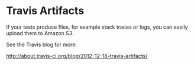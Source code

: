 # Travis Artifacts

If your tests produce files, for example stack traces or logs, you can
easily upload them to Amazon S3.

See the Travis blog for more:

http://about.travis-ci.org/blog/2012-12-18-travis-artifacts/
